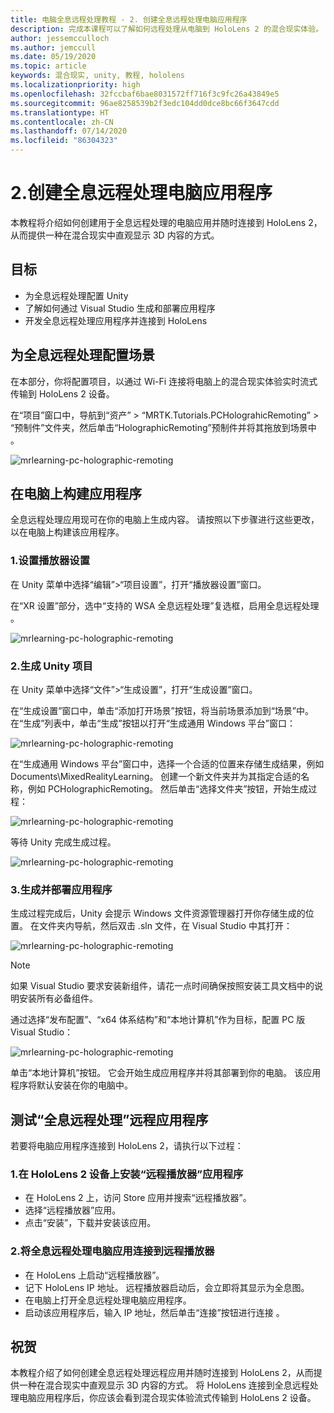 ```yaml
---
title: 电脑全息远程处理教程 - 2. 创建全息远程处理电脑应用程序
description: 完成本课程可以了解如何远程处理从电脑到 HoloLens 2 的混合现实体验。
author: jessemcculloch
ms.author: jemccull
ms.date: 05/19/2020
ms.topic: article
keywords: 混合现实, unity, 教程, hololens
ms.localizationpriority: high
ms.openlocfilehash: 32fccbaf6bae8031572ff716f3c9fc26a43849e5
ms.sourcegitcommit: 96ae8258539b2f3edc104dd0dce8bc66f3647cdd
ms.translationtype: HT
ms.contentlocale: zh-CN
ms.lasthandoff: 07/14/2020
ms.locfileid: "86304323"
---
```

# <a name="2-creating-a-holographic-remoting-pc-application"></a>2.创建全息远程处理电脑应用程序

本教程将介绍如何创建用于全息远程处理的电脑应用并随时连接到 HoloLens 2，从而提供一种在混合现实中直观显示 3D 内容的方式。

## <a name="objectives"></a>目标

* 为全息远程处理配置 Unity
* 了解如何通过 Visual Studio 生成和部署应用程序
* 开发全息远程处理应用程序并连接到 HoloLens

## <a name="configuring-your-scene-for-holographic-remoting"></a>为全息远程处理配置场景

在本部分，你将配置项目，以通过 Wi-Fi 连接将电脑上的混合现实体验实时流式传输到 HoloLens 2 设备。

在“项目”窗口中，导航到“资产” > “MRTK.Tutorials.PCHolograhicRemoting” > “预制件”文件夹，然后单击“HolographicRemoting”预制件并将其拖放到场景中   。

![mrlearning-pc-holographic-remoting](images/mrlearning-pc-holographic-remoting/Tutorial2-Section1-Step1-1.png)

## <a name="build-your-application-to-pc"></a>在电脑上构建应用程序

全息远程处理应用现可在你的电脑上生成内容。 请按照以下步骤进行这些更改，以在电脑上构建该应用程序。

### <a name="1-set-the-player-settings"></a>1.设置播放器设置

在 Unity 菜单中选择“编辑”>“项目设置”，打开“播放器设置”窗口。

在“XR 设置”部分，选中“支持的 WSA 全息远程处理”复选框，启用全息远程处理 。

![mrlearning-pc-holographic-remoting](images/mrlearning-pc-holographic-remoting/Tutorial2-Section2-Step1-1.png)

### <a name="2-build-the-unity-project"></a>2.生成 Unity 项目

在 Unity 菜单中选择“文件”>“生成设置”，打开“生成设置”窗口。

在“生成设置”窗口中，单击“添加打开场景”按钮，将当前场景添加到“场景”中。 在“生成”列表中，单击“生成”按钮以打开“生成通用 Windows 平台”窗口：

![mrlearning-pc-holographic-remoting](images/mrlearning-pc-holographic-remoting/Tutorial2-Section2-Step2-1.png)

在“生成通用 Windows 平台”窗口中，选择一个合适的位置来存储生成结果，例如 Documents\MixedRealityLearning。 创建一个新文件夹并为其指定合适的名称，例如 PCHolographicRemoting。 然后单击“选择文件夹”按钮，开始生成过程：

![mrlearning-pc-holographic-remoting](images/mrlearning-pc-holographic-remoting/Tutorial2-Section2-Step2-2.png)

等待 Unity 完成生成过程。

![mrlearning-pc-holographic-remoting](images/mrlearning-pc-holographic-remoting/Tutorial2-Section2-Step2-3.png)

### <a name="3-build-and-deploy-the-application"></a>3.生成并部署应用程序

生成过程完成后，Unity 会提示 Windows 文件资源管理器打开你存储生成的位置。 在文件夹内导航，然后双击 .sln 文件，在 Visual Studio 中其打开：

![mrlearning-pc-holographic-remoting](images/mrlearning-pc-holographic-remoting/Tutorial2-Section2-Step3-1.png)

> [!NOTE]
> 如果 Visual Studio 要求安装新组件，请花一点时间确保按照安装工具文档中的说明安装所有必备组件。

通过选择“发布配置”、“x64 体系结构”和“本地计算机”作为目标，配置 PC 版 Visual Studio：

![mrlearning-pc-holographic-remoting](images/mrlearning-pc-holographic-remoting/Tutorial2-Section2-Step3-2.png)

单击“本地计算机”按钮。 它会开始生成应用程序并将其部署到你的电脑。 该应用程序将默认安装在你的电脑中。

## <a name="testing-holographic-remoting-remote-application"></a>测试“全息远程处理”远程应用程序

若要将电脑应用程序连接到 HoloLens 2，请执行以下过程：

### <a name="1-install-the-remoting-player-application-on-hololens-2-device"></a>1.在 HoloLens 2 设备上安装“远程播放器”应用程序

* 在 HoloLens 2 上，访问 Store 应用并搜索“远程播放器”。
* 选择“远程播放器”应用。
* 点击“安装”，下载并安装该应用。

### <a name="2-connect-the-holographic-remoting-pc-app-to-the-remoting-player"></a>2.将全息远程处理电脑应用连接到远程播放器

* 在 HoloLens 上启动“远程播放器”。
* 记下 HoloLens IP 地址。 远程播放器启动后，会立即将其显示为全息图。
* 在电脑上打开全息远程处理电脑应用程序。
* 启动该应用程序后，输入 IP 地址，然后单击“连接”按钮进行连接 。

## <a name="congratulations"></a>祝贺

本教程介绍了如何创建全息远程处理远程应用并随时连接到 HoloLens 2，从而提供一种在混合现实中直观显示 3D 内容的方式。 将 HoloLens 连接到全息远程处理电脑应用程序后，你应该会看到混合现实体验流式传输到 HoloLens 2 设备。
